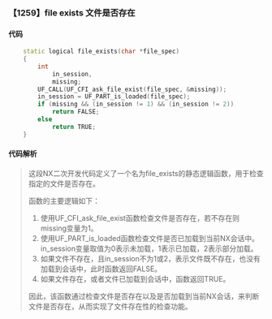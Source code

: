 ### 【1259】file exists 文件是否存在

#### 代码

```cpp
    static logical file_exists(char *file_spec)  
    {  
        int  
            in_session,  
            missing;  
        UF_CALL(UF_CFI_ask_file_exist(file_spec, &missing));  
        in_session = UF_PART_is_loaded(file_spec);  
        if (missing && (in_session != 1) && (in_session != 2))  
            return FALSE;  
        else  
            return TRUE;  
    }

```

#### 代码解析

> 这段NX二次开发代码定义了一个名为file_exists的静态逻辑函数，用于检查指定的文件是否存在。
>
> 函数的主要逻辑如下：
>
> 1. 使用UF_CFI_ask_file_exist函数检查文件是否存在，若不存在则missing变量为1。
> 2. 使用UF_PART_is_loaded函数检查文件是否已加载到当前NX会话中。in_session变量取值为0表示未加载，1表示已加载，2表示部分加载。
> 3. 如果文件不存在，且in_session不为1或2，表示文件既不存在，也没有加载到会话中，此时函数返回FALSE。
> 4. 如果文件存在，或者文件已加载到会话中，函数返回TRUE。
>
> 因此，该函数通过检查文件是否存在以及是否加载到当前NX会话，来判断文件是否存在，从而实现了文件存在性的检查功能。
>
